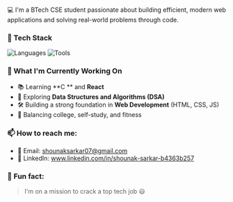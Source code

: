 💻 I'm a BTech CSE student passionate about building efficient, modern web applications and solving real-world problems through code.

### 🧰 Tech Stack
![Languages](https://skillicons.dev/icons?i=html,css,js,c,python,react)
![Tools](https://skillicons.dev/icons?i=git,github,vscode)

### 🚀 What I'm Currently Working On
- 📚 Learning **C ** and **React**
- 🧠 Exploring **Data Structures and Algorithms (DSA)**
- 🛠️ Building a strong foundation in **Web Development** (HTML, CSS, JS)
- 💪 Balancing college, self-study, and fitness

### 📫 How to reach me:
- 📧 Email: shounaksarkar07@gmail.com
- 💼 LinkedIn: www.linkedin.com/in/shounak-sarkar-b4363b257

### 🎯 Fun fact:
> I'm on a mission to crack a top tech job 😃
